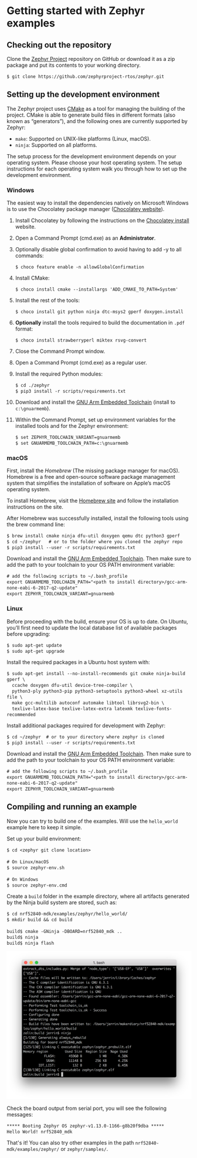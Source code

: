 # Getting started with Zephyr examples

## Checking out the repository

Clone the [Zephyr Project](https://github.com/zephyrproject-rtos/zephyr) repository on GitHub or download it as a zip package and put its contents to your working directory.

```
$ git clone https://github.com/zephyrproject-rtos/zephyr.git
```

## Setting up the development environment

The Zephyr project uses [CMake](https://cmake.org/) as a tool for managing the building of the project. CMake is able to generate build files in different formats (also known as “generators”), and the following ones are currently supported by Zephyr:

* `make`: Supported on UNIX-like platforms (Linux, macOS).
* `ninja`: Supported on all platforms.

The setup process for the development environment depends on your operating system. Please choose your host operating system. The setup instructions for each operating system walk you through how to set up the development environment.

### Windows

The easiest way to install the dependencies natively on Microsoft Windows is to use the Chocolatey package manager ([Chocolatey website](https://chocolatey.org/)). 

1. Install Chocolatey by following the instructions on the [Chocolatey install](https://chocolatey.org/install) website.

2. Open a Command Prompt (cmd.exe) as an **Administrator**.

3. Optionally disable global confirmation to avoid having to add -y to all commands:

	```
	$ choco feature enable -n allowGlobalConfirmation
	```

4. Install CMake:

	```
	$ choco install cmake --installargs 'ADD_CMAKE_TO_PATH=System'
	```

5. Install the rest of the tools:

	```
	$ choco install git python ninja dtc-msys2 gperf doxygen.install
	```

6. **Optionally** install the tools required to build the documentation in `.pdf` format:

	```
	$ choco install strawberryperl miktex rsvg-convert
	```

7. Close the Command Prompt window.

8. Open a Command Prompt (cmd.exe) as a regular user.

9. Install the required Python modules:

	```
	$ cd ./zephyr
	$ pip3 install -r scripts/requirements.txt
	```

10. Download and install the [GNU Arm Embedded Toolchain](https://developer.arm.com/open-source/gnu-toolchain/gnu-rm/downloads) (install to `c:\gnuarmemb`).

11. Within the Command Prompt, set up environment variables for the installed tools and for the Zephyr environment:

	```
	$ set ZEPHYR_TOOLCHAIN_VARIANT=gnuarmemb
	$ set GNUARMEMB_TOOLCHAIN_PATH=c:\gnuarmemb
	```

### macOS

First, install the *Homebrew* (The missing package manager for macOS). Homebrew is a free and open-source software package management system that simplifies the installation of software on Apple’s macOS operating system.

To install Homebrew, visit the [Homebrew site](http://brew.sh/) and follow the installation instructions on the site.

After Homebrew was successfully installed, install the following tools using the brew command line:

```
$ brew install cmake ninja dfu-util doxygen qemu dtc python3 gperf
$ cd ~/zephyr   # or to the folder where you cloned the zephyr repo
$ pip3 install --user -r scripts/requirements.txt
```

Download and install the [GNU Arm Embedded Toolchain](https://developer.arm.com/open-source/gnu-toolchain/gnu-rm/downloads). Then make sure to add the path to your toolchain to your OS PATH environment variable:

```
# add the following scripts to ~/.bash_profile 
export GNUARMEMB_TOOLCHAIN_PATH="<path to install directory>/gcc-arm-none-eabi-6-2017-q2-update"
export ZEPHYR_TOOLCHAIN_VARIANT=gnuarmemb
```

### Linux

Before proceeding with the build, ensure your OS is up to date. On Ubuntu, you’ll first need to update the local database list of available packages before upgrading:

```
$ sudo apt-get update
$ sudo apt-get upgrade
```

Install the required packages in a Ubuntu host system with:

```
$ sudo apt-get install --no-install-recommends git cmake ninja-build gperf \
  ccache doxygen dfu-util device-tree-compiler \
  python3-ply python3-pip python3-setuptools python3-wheel xz-utils file \
  make gcc-multilib autoconf automake libtool librsvg2-bin \
  texlive-latex-base texlive-latex-extra latexmk texlive-fonts-recommended
```

Install additional packages required for development with Zephyr:

```
$ cd ~/zephyr  # or to your directory where zephyr is cloned
$ pip3 install --user -r scripts/requirements.txt
```

Download and install the [GNU Arm Embedded Toolchain](https://developer.arm.com/open-source/gnu-toolchain/gnu-rm/downloads). Then make sure to add the path to your toolchain to your OS PATH environment variable:

```
# add the following scripts to ~/.bash_profile 
export GNUARMEMB_TOOLCHAIN_PATH="<path to install directory>/gcc-arm-none-eabi-6-2017-q2-update"
export ZEPHYR_TOOLCHAIN_VARIANT=gnuarmemb
```

## Compiling and running an example

Now you can try to build one of the examples. Will use the `hello_world` example here to keep it simple.

Set up your build environment:

```
$ cd <zephyr git clone location>

# On Linux/macOS
$ source zephyr-env.sh

# On Windows
$ source zephyr-env.cmd
```

Create a `build` folder in the example directory, where all artifacts generated by the Ninja build system are stored, such as:

```
$ cd nrf52840-mdk/examples/zephyr/hello_world/
$ mkdir build && cd build

build$ cmake -GNinja -DBOARD=nrf52840_mdk ..
build$ ninja
build$ ninja flash
```

![](../../docs/zephyr/images/hello_world_ninja_building.png)

Check the board output from serial port, you will see the following messages:

```
***** Booting Zephyr OS zephyr-v1.13.0-1166-g8b20f9dba *****
Hello World! nrf52840_mdk
```

That's it! You can also try other examples in the path `nrf52840-mdk/examples/zephyr/` or `zephyr/samples/`.

